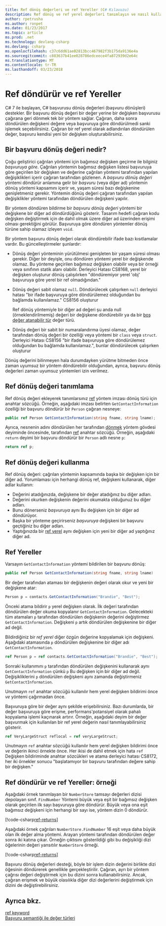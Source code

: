```yaml
---
title: Ref dönüş değerleri ve ref Yereller (C# Kılavuzu)
description: Ref dönüş ve ref yerel değerleri tanımlayın ve nasıl kullanılacağını öğrenin
author: rpetrusha
ms.author: ronpet
ms.date: 01/23/2017
ms.topic: article
ms.prod: .net
ms.technology: devlang-csharp
ms.devlang: csharp
ms.openlocfilehash: c37c6dd61ae02813bcc467982f3b175da9136e4a
ms.sourcegitcommit: c883637b41ee028786edceece4fa872939d2e64c
ms.translationtype: MT
ms.contentlocale: tr-TR
ms.lasthandoff: 03/23/2018
---
```

# <a name="ref-returns-and-ref-locals"></a>Ref döndürür ve ref Yereller

C# 7 ile başlayan, C# başvurusu dönüş değerleri (başvuru dönüşleri) destekler. Bir başvuru dönüş değeri bir değer yerine bir değişken başvurusu çağırana geri dönmek tek bir yöntem sağlar. Çağıran, daha sonra döndürülen değişkeni değere veya başvuruya göre döndürülmedi sanki işlemek seçebilirsiniz. Çağıran bir ref yerel olarak adlandırılan döndürülen değer, başvuru kendisi yeni bir değişken oluşturabilirsiniz.

## <a name="what-is-a-reference-return-value"></a>Bir başvuru dönüş değeri nedir?

Çoğu geliştirici çağrılan yöntemi için bağımsız değişken geçirme ile bilginiz *başvuruya göre*. Çağrılan yöntemin bağımsız değişken listesi başvuruya göre geçirilen bir değişken ve değerine çağrılan yöntemi tarafından yapılan değişiklikleri içerir çağıran tarafından gözlenen. A *başvuru dönüş değeri* yöntemi döndürür anlamına gelir bir *başvuru* (veya diğer ad) yöntemin dönüş yöntemi kapsamını içerir ve, yaşam süresi bazı değişkenine genişletmeniz gerekir. Yöntemin dönüş değeri çağıran tarafından yapılan değişiklikler yöntemi tarafından döndürülen değişkeni yapılır.

Bir yöntem döndüren bildirme bir *başvuru dönüş değeri* yöntemi bir değişkene bir diğer ad döndürdüğünü gösterir. Tasarım hedefi çağıran kodu değişken değiştirmek için de dahil olmak üzere diğer ad üzerinden erişimi olması gerektiğini görülür. Başvuruya göre döndüren yöntemler dönüş türüne sahip olamaz izleyen `void`.

Bir yöntem başvuru dönüş değeri olarak döndürebilir ifade bazı kısıtlamalar vardır. Bu güncelleştirmeler şunlardır:

- Dönüş değeri yönteminin yürütülmesi genişleten bir yaşam süresi olması gerekir. Diğer bir deyişle, onu döndüren yöntemi yerel bir değişkende olamaz. Bu yönteme geçirilen bağımsız değişken olabilir veya bir örneği veya sınıfının statik alanı olabilir. Derleyici Hatası CS8168, yerel bir değişken oluşturur dönüş çalışılırken "döndüremiyor yerel 'obj' başvuruya göre yerel bir ref olmadığından."

- Dönüş değeri sabit olamaz `null`. Döndürülecek çalışırken `null` derleyici hatası "bir ifade başvuruya göre döndürülemez olduğundan bu bağlamda kullanılamaz." CS8156 oluşturur

   Ref dönüş yöntemiyle bir diğer ad değeri şu anda null (örneklendirilmemiş) değeri bir değişkene döndürebilir ya da bir [boş değer atanabilir tür](../nullable-types/index.md) değer türü.
 
- Dönüş değeri bir sabit bir numaralandırma üyesi olamaz, değer tarafından dönüş değeri bir özelliği veya yöntemi bir `class` veya `struct`. Derleyici Hatası CS8156 "bir ifade başvuruya göre döndürülemez olduğundan bu bağlamda kullanılamaz.", bunlar döndürülecek çalışırken oluşturur

Dönüş değerini bilinmeyen hala durumdayken yürütme bitmeden önce zaman uyumsuz bir yöntem döndürebilir olduğundan, ayrıca, başvuru dönüş değerleri zaman uyumsuz yöntemleri izin verilmez.
 
## <a name="defining-a-ref-return-value"></a>Ref dönüş değeri tanımlama

Ref dönüş değeri ekleyerek tanımlarsınız [ref](../../language-reference/keywords/ref.md) yöntem imzası dönüş türü için anahtar sözcüğü. Örneğin, aşağıdaki imzası belirten `GetContactInformation` özelliği bir başvuru döndürür bir `Person` çağıran nesneye:

```csharp
public ref Person GetContactInformation(string fname, string lname);
```

Ayrıca, nesnenin adını döndürülen her tarafından [dönmek](../../language-reference/keywords/return.md) yöntem gövdesi deyiminde öncesinde, tarafından [ref](../../language-reference/keywords/ref.md) anahtar sözcüğü. Örneğin, aşağıdaki `return` deyimi bir başvuru döndürür bir `Person` adlı nesne `p`:

```csharp
return ref p;
```

## <a name="consuming-a-ref-return-value"></a>Ref dönüş değeri kullanma

Ref dönüş değeri: çağrılan yöntemin kapsamında başka bir değişken için bir diğer ad. Yorumlaması için herhangi dönüş ref, değişkeni kullanarak, diğer adlar kullanın:

- Değerini atadığınızda, değişkene bir değer atadığınız bu diğer adları.
- Değerini okurken değişkenin değerini okumakta olduğunuz bu diğer adları.
- Bunu dönerseniz *başvuruya* aynı Bu değişken için bir diğer ad döndürüyor.
- Başka bir yönteme geçirirseniz *başvuruya* değişkeni bir başvuru geçtiğiniz bu diğer adları.
- Yaptığınızda bir [ref yerel](#ref-local) aynı değişken için yeni bir diğer ad yaptığınız diğer ad.


## <a name="ref-locals"></a>Ref Yereller

Varsayın `GetContactInformation` yöntemi bildirilen bir başvuru dönüş:

```csharp
public ref Person GetContactInformation(string fname, string lname)
```

Bir değer tarafından ataması bir değişkenin değeri olarak okur ve yeni bir değişkene atar:

```csharp
Person p = contacts.GetContactInformation("Brandie", "Best");
```

Önceki atama bildirir `p` yerel değişken olarak. İlk değeri tarafından döndürülen değer okuma kopyalanır `GetContactInformation`. Gelecekteki tüm atamaları `p` tarafından döndürülen değişkenin değerini değiştirmez `GetContactInformation`. Değişkeni `p` artık döndürülen değişkenine bir diğer ad değil.

Bildirdiğiniz bir *ref yerel* diğer özgün değerine kopyalamak için değişkeni. Aşağıdaki atamasında `p` döndürülen değişkenine bir diğer adı `GetContactInformation`.

```csharp
ref Person p = ref contacts.GetContactInformation("Brandie", "Best");
```

Sonraki kullanımını `p` tarafından döndürülen değişkenini kullanarak aynı `GetContactInformation` çünkü `p` Bu değişken için bir diğer ad değil. Değişikliklerini `p` döndürülen değişkeni aynı zamanda değiştirmeniz `GetContactInformation`.

Unutmayın `ref` anahtar sözcüğü kullanılır hem yerel değişken bildirimi önce *ve* yöntemi çağırmadan önce. 

Başvuruya göre bir değer aynı şekilde erişebilirsiniz. Bazı durumlarda, bir değer başvuruya göre erişme, performans'potansiyel olarak pahalı kopyalama işlemi kaçınarak artırır. Örneğin, aşağıdaki deyim bir değer başvurmak için kullanılan bir ref yerel değerin nasıl tanımlayabilirsiniz gösterir.

```csharp
ref VeryLargeStruct reflocal = ref veryLargeStruct;
```

Unutmayın `ref` anahtar sözcüğü kullanılır hem yerel değişken bildirimi önce *ve* değerin ikinci örnekte önce. Her ikisi de dahil etmek için hata `ref` Değişken bildiriminde anahtar sözcükleri ve atama derleyici hatası CS8172, her iki örnekler sonucu "başlatamıyor bir başvuru tarafından değere sahip bir değişken." 
 
## <a name="ref-returns-and-ref-locals-an-example"></a>Ref döndürür ve ref Yereller: örneği

Aşağıdaki örnek tanımlayan bir `NumberStore` tamsayı değerleri dizisi depolayan sınıf. `FindNumber` Yöntemi büyük veya eşit bir bağımsız değişken olarak geçirilen ilk sayı başvuruya göre döndürür. Büyük veya ona eşit bağımsız değişkeni için herhangi bir sayı ise, yöntem dizin 0 döndürür. 

[!code-csharp[ref-returns](../../../../samples/snippets/csharp/programming-guide/ref-returns/ref-returns1.cs#1)]

Aşağıdaki örnek çağrıları `NumberStore.FindNumber` 16 eşit veya daha büyük olan ilk değer alma yöntemi. Arayan yöntemi tarafından döndürülen değer sonra iki katına çıkar. Örneğin çıktısını gösterildiği gibi bu değişikliği dizi öğelerinin değeri yansıtılır `NumberStore` örneği.

[!code-csharp[ref-returns](../../../../samples/snippets/csharp/programming-guide/ref-returns/ref-returns1.cs#2)]

Başvuru dönüş değerleri desteği, böyle bir işlem dizin değerini birlikte dizi öğesinin döndürerek genellikle gerçekleştirilir. Çağıran, ayrı bir yöntem çağrısı değeri değiştirmek için bu dizini sonra kullanabilirsiniz. Ancak, çağıran erişmek ve büyük olasılıkla diğer dizi değerlerini değiştirmek için dizini de değiştirebilirsiniz.  
 
## <a name="see-also"></a>Ayrıca bkz.

[ref keyword](../../language-reference/keywords/ref.md)  
[Başvuru semantiği ile değer türleri](../../../csharp/reference-semantics-with-value-types.md)
